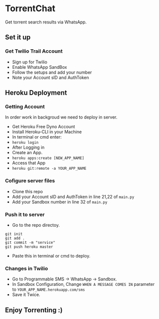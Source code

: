 # TorrentChat
Get torrent search results via WhatsApp.
## Set it up
### Get Twilio Trail Account
- Sign up for Twilio
- Enable WhatsApp SandBox
- Follow the setups and add your number
- Note your Account sID and AuthToken
## Heroku Deployment
### Getting Account
In order work in backgroud we need to deploy in server.
- Get Heroku Free Dyno Account
- Install Heroku-CLI in your Machine
- In terminal or cmd enter:
- `heroku login`
- After Logging in
- Create an App.
- `heroku apps:create [NEW_APP_NAME]`
- Access that App
- `heroku git:remote -a YOUR_APP_NAME`
### Cofigure server files
- Clone this repo
- Add your Account sID and AuthToken in line 21,22 of `main.py`
- Add your Sandbox number in line 32 of `main.py`
### Push it to server
- Go to the repo directoy.
```
git init
git add .
git commit -m "service"
git push heroku master
```
- Paste this in terminal or cmd to deploy.
### Changes in Twilio
- Go to Programmable SMS -> WhatsApp -> Sandbox.
- In Sandbox Configuration, Change `WHEN A MESSAGE COMES IN` parameter to `YOUR_APP_NAME.herokuapp.com/sms`
- Save it Twice.
## Enjoy Torrenting :)
